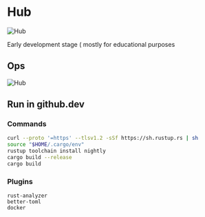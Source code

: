 # Hub

![Hub](https://github.com/rhiaqey/hub/actions/workflows/hub.yml/badge.svg)

Early development stage ( mostly for educational purposes 

## Ops

![Hub](https://github.com/rhiaqey/hub/actions/workflows/ops.yml/badge.svg)

## Run in github.dev

### Commands

```sh
curl --proto '=https' --tlsv1.2 -sSf https://sh.rustup.rs | sh
source "$HOME/.cargo/env"
rustup toolchain install nightly
cargo build --release
cargo build
```

### Plugins

```
rust-analyzer
better-toml
docker
```
